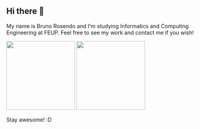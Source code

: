 ## Hi there 👋

 My name is Bruno Rosendo and I'm studying Informatics and Computing Engineering at FEUP. Feel free to see my work and contact me if you wish!

<a href="https://github.com/BrunoRosendo"><img src="https://github-readme-stats.vercel.app/api?username=BrunoRosendo&count_private=true" height="180" /></a> <a href="https://github.com/BrunoRosendo"><img src="https://github-readme-stats.vercel.app/api/top-langs/?username=BrunoRosendo&langs_count=8&hide=html,css&layout=compact" height="180" /></a>

 Stay awesome! :D
